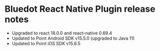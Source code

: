 # Bluedot React Native Plugin release notes

- Upgraded to react 18.0.0 and react-native 0.69.4
- Updated to Point Android SDK v15.5.0 (upgraded to Java 11)
- Updated to Point iOS SDK v15.6.5

